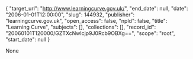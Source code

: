 {
  "target_url": "http://www.learningcurve.gov.uk/", 
  "end_date": null, 
  "date": "2006-01-01T12:00:00", 
  "slug": 144932, 
  "publisher": "learningcurve.gov.uk", 
  "open_access": false, 
  "npld": false, 
  "title": "Learning Curve", 
  "subjects": [], 
  "collections": [], 
  "record_id": "20060101T120000/GZTXcNwlcjp9J0Rcb9OBXg==", 
  "scope": "root", 
  "start_date": null
}

None